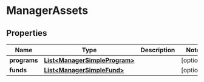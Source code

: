 
# ManagerAssets

## Properties
Name | Type | Description | Notes
------------ | ------------- | ------------- | -------------
**programs** | [**List&lt;ManagerSimpleProgram&gt;**](ManagerSimpleProgram.md) |  |  [optional]
**funds** | [**List&lt;ManagerSimpleFund&gt;**](ManagerSimpleFund.md) |  |  [optional]



